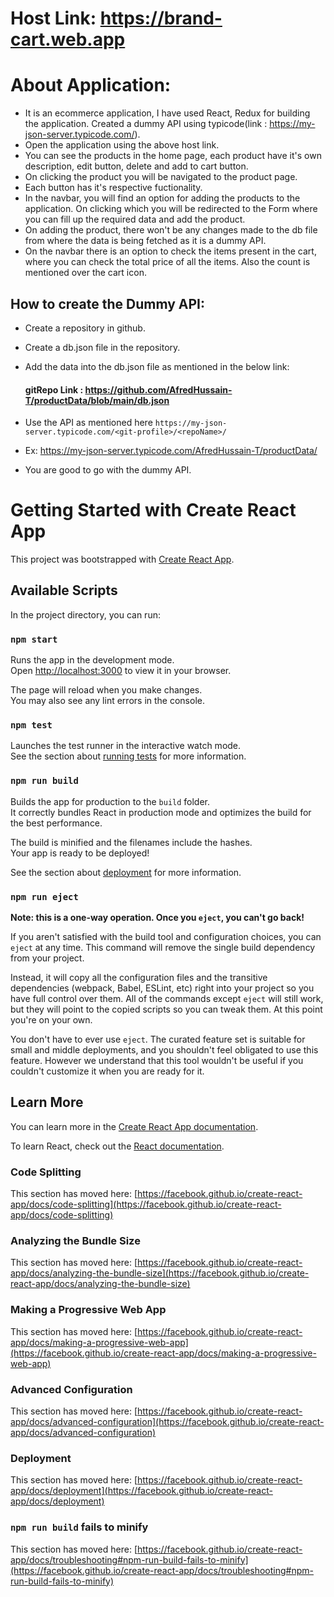 # Host Link: https://brand-cart.web.app

# About Application:

* It is an ecommerce application, I have used React, Redux for building the application. Created a dummy API using typicode(link : https://my-json-server.typicode.com/).
* Open the application using the above host link.
* You can see the products in the home page, each product have it's own description, edit button, delete and add to cart button.
* On clicking the product you will be navigated to the product page.
* Each button has it's respective fuctionality.
* In the navbar, you will find an option for adding the products to the application. On clicking which you will be redirected to the Form where you can fill up the required data and add the product.
* On adding the product, there won't be any changes made to the db file from where the data is being fetched as it is a dummy API.
* On the navbar there is an option to check the items present in the cart, where you can check the total price of all the items. Also the count is mentioned over the cart icon.


## How to create the Dummy API:

* Create a repository in github.
* Create a db.json file in the repository.
* Add the data into the db.json file as mentioned in the below link:
    #### gitRepo Link : https://github.com/AfredHussain-T/productData/blob/main/db.json

* Use the API as mentioned here `https://my-json-server.typicode.com/<git-profile>/<repoName>/`

* Ex: https://my-json-server.typicode.com/AfredHussain-T/productData/
* You are good to go with the dummy API.



# Getting Started with Create React App

This project was bootstrapped with [Create React App](https://github.com/facebook/create-react-app).

## Available Scripts

In the project directory, you can run:

### `npm start`

Runs the app in the development mode.\
Open [http://localhost:3000](http://localhost:3000) to view it in your browser.

The page will reload when you make changes.\
You may also see any lint errors in the console.

### `npm test`

Launches the test runner in the interactive watch mode.\
See the section about [running tests](https://facebook.github.io/create-react-app/docs/running-tests) for more information.

### `npm run build`

Builds the app for production to the `build` folder.\
It correctly bundles React in production mode and optimizes the build for the best performance.

The build is minified and the filenames include the hashes.\
Your app is ready to be deployed!

See the section about [deployment](https://facebook.github.io/create-react-app/docs/deployment) for more information.

### `npm run eject`

**Note: this is a one-way operation. Once you `eject`, you can't go back!**

If you aren't satisfied with the build tool and configuration choices, you can `eject` at any time. This command will remove the single build dependency from your project.

Instead, it will copy all the configuration files and the transitive dependencies (webpack, Babel, ESLint, etc) right into your project so you have full control over them. All of the commands except `eject` will still work, but they will point to the copied scripts so you can tweak them. At this point you're on your own.

You don't have to ever use `eject`. The curated feature set is suitable for small and middle deployments, and you shouldn't feel obligated to use this feature. However we understand that this tool wouldn't be useful if you couldn't customize it when you are ready for it.

## Learn More

You can learn more in the [Create React App documentation](https://facebook.github.io/create-react-app/docs/getting-started).

To learn React, check out the [React documentation](https://reactjs.org/).

### Code Splitting

This section has moved here: [https://facebook.github.io/create-react-app/docs/code-splitting](https://facebook.github.io/create-react-app/docs/code-splitting)

### Analyzing the Bundle Size

This section has moved here: [https://facebook.github.io/create-react-app/docs/analyzing-the-bundle-size](https://facebook.github.io/create-react-app/docs/analyzing-the-bundle-size)

### Making a Progressive Web App

This section has moved here: [https://facebook.github.io/create-react-app/docs/making-a-progressive-web-app](https://facebook.github.io/create-react-app/docs/making-a-progressive-web-app)

### Advanced Configuration

This section has moved here: [https://facebook.github.io/create-react-app/docs/advanced-configuration](https://facebook.github.io/create-react-app/docs/advanced-configuration)

### Deployment

This section has moved here: [https://facebook.github.io/create-react-app/docs/deployment](https://facebook.github.io/create-react-app/docs/deployment)

### `npm run build` fails to minify

This section has moved here: [https://facebook.github.io/create-react-app/docs/troubleshooting#npm-run-build-fails-to-minify](https://facebook.github.io/create-react-app/docs/troubleshooting#npm-run-build-fails-to-minify)
